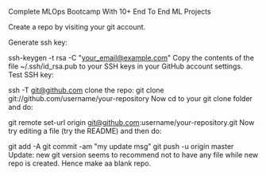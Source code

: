 Complete MLOps Bootcamp With 10+ End To End ML Projects

Create a repo by visiting your git account.

Generate ssh key:

ssh-keygen -t rsa -C "your_email@example.com"
Copy the contents of the file ~/.ssh/id_rsa.pub to your SSH keys in your GitHub account settings. Test SSH key:

ssh -T git@github.com
clone the repo:
git clone git://github.com/username/your-repository
Now cd to your git clone folder and do:

git remote set-url origin git@github.com:username/your-repository.git
Now try editing a file (try the README) and then do:

git add -A
git commit -am "my update msg"
git push -u origin master
Update: new git version seems to recommend not to have any file while new repo is created. Hence make aa blank repo.
